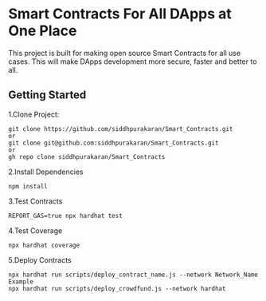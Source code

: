 # Smart Contracts For All DApps at One Place

This project is built for making open source Smart Contracts for all use cases. This will make DApps development more secure, faster and better to all.

## Getting Started 
1.Clone Project:

```shell
git clone https://github.com/siddhpurakaran/Smart_Contracts.git
or
git clone git@github.com:siddhpurakaran/Smart_Contracts.git
or
gh repo clone siddhpurakaran/Smart_Contracts
```

2.Install Dependencies

```shell
npm install
```

3.Test Contracts

```shell
REPORT_GAS=true npx hardhat test
```

4.Test Coverage

```shell
npx hardhat coverage
```

5.Deploy Contracts

```shell
npx hardhat run scripts/deploy_contract_name.js --network Network_Name
Example 
npx hardhat run scripts/deploy_crowdfund.js --network hardhat

```